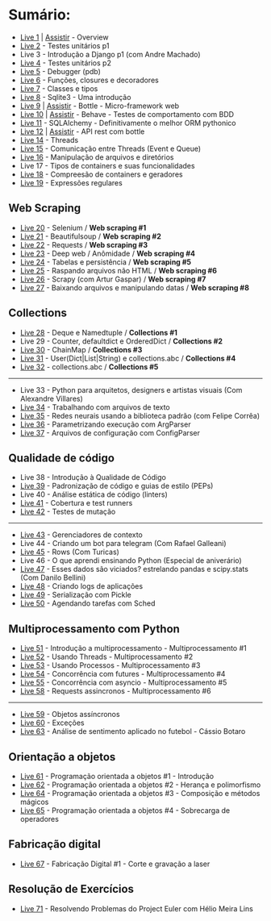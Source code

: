 # Sumário:
- [Live 1](./Live01) | [Assistir](https://www.youtube.com/watch?v=5hL9T3jintE) - Overview 
- [Live 2](./Live02) - Testes unitários p1
- Live 3 - Introdução a Django p1 (com Andre Machado)
- [Live 4](./Live04) - Testes unitários p2
- [Live 5](./Live05) - Debugger (pdb)
- [Live 6](./Live06) - Funções, closures e decoradores
- [Live 7](./Live07) - Classes e tipos
- [Live 8](./Live08) - Sqlite3 - Uma introdução
- [Live 9](./Live09) | [Assistir](https://www.youtube.com/watch?v=WZjOOlrbjUA) - Bottle - Micro-framework web
- [Live 10](./Live10) | [Assistir](https://www.youtube.com/watch?v=9EvoggLUp1E) - Behave - Testes de comportamento com BDD
- [Live 11](./Live11) - SQLAlchemy - Definitivamente o melhor ORM pythonico
- [Live 12](./Live12) | [Assistir](https://www.youtube.com/watch?v=DJLho_ZdaII) - API rest com bottle
- [Live 14](./Live14) - Threads
- [Live 15](./Live15) - Comunicação entre Threads (Event e Queue)
- [Live 16](./Live16) - Manipulação de arquivos e diretórios
- Live 17 - Tipos de containers e suas funcionalidades
- [Live 18](./Live18) - Compreesão de containers e geradores
- [Live 19](./Live19) - Expressões regulares

## Web Scraping
- [Live 20](./Live20) - Selenium / **Web scraping #1**
- [Live 21](./Live21) - Beautifulsoup / **Web scraping #2**
- [Live 22](./Live22) - Requests / **Web scraping #3**
- [Live 23](./Live23) - Deep web / Anômidade / **Web scraping #4**
- [Live 24](./Live24) - Tabelas e persistência / **Web scraping #5**
- [Live 25](./Live25) - Raspando arquivos não HTML / **Web scraping #6**
- [Live 26](./Live26) - Scrapy (com Artur Gaspar) / **Web scraping #7**
- [Live 27](./Live27) - Baixando arquivos e manipulando datas / **Web scraping #8**

## Collections
- [Live 28](./Live28) - Deque e Namedtuple / **Collections #1**
- Live 29 - Counter, defaultdict e OrderedDict / **Collections #2**
- [Live 30](./Live30) - ChainMap / **Collections #3**
- [Live 31](./Live31) - User(Dict|List|String) e collections.abc / **Collections #4**
- [Live 32](./Live32) - collections.abc / **Collections #5**

---------------------------------------------

- Live 33 - Python para arquitetos, designers e artistas visuais (Com Alexandre Villares)
- [Live 34](./Live34) - Trabalhando com arquivos de texto
- [Live 35](./Live35) - Redes neurais usando a biblioteca padrão (com Felipe Corrêa)
- [Live 36](./Live36) - Parametrizando execução com ArgParser
- [Live 37](./Live37) - Arquivos de configuração com ConfigParser


## Qualidade de código
- Live 38 - Introdução à Qualidade de Código
- [Live 39](./Live39) - Padronização de código e guias de estilo (PEPs)
- Live 40 - Análise estática de código (linters)
- [Live 41](./Live41) - Cobertura e test runners
- [Live 42](./Live42) - Testes de mutação

---------------------------------------------
- [Live 43](./Live43) - Gerenciadores de contexto
- Live 44 - Criando um bot para telegram (Com Rafael Galleani)
- [Live 45](turicas.info/slides/brasil.io/capiconf2018/) - Rows (Com Turicas)
- Live 46 - O que aprendi ensinando Python (Especial de aniverário)
- [Live 47](https://github.com/danilobellini/notebooks/blob/master/2018-04-23_DadosViciados/2018-04-23_LiveDePython.ipynb) - Esses dados são viciados? estrelando pandas e scipy.stats (Com Danilo Bellini)
- [Live 48](./Live48) - Criando logs de aplicações
- [Live 49](./Live49) - Serialização com Pickle
- [Live 50](./Live50) - Agendando tarefas com Sched

## Multiprocessamento com Python
- [Live 51](./Live51) - Introdução a multiprocessamento - Multiprocessamento #1
- [Live 52](./Live52) - Usando Threads - Multiprocessamento #2
- [Live 53](./Live53) - Usando Processos - Multiprocessamento #3
- [Live 54](./Live54) - Concorrência com futures - Multiprocessamento #4
- [Live 55](./Live55) - Concorrência com asyncio - Multiprocessamento #5
- [Live 58](./Live58) - Requests assincronos - Multiprocessamento #6

--------------------------------------------

- [Live 59](./Live59) - Objetos assíncronos
- [Live 60](./Live60) - Exceções
- [Live 63](./Live63) - Análise de sentimento aplicado no futebol - Cássio Botaro

## Orientação a objetos
- [Live 61](./Live61) - Programação orientada a objetos #1 - Introdução
- [Live 62](./Live62) - Programação orientada a objetos #2 - Herança e polimorfismo
- [Live 64](./Live64) - Programação orientada a objetos #3 - Composição e métodos mágicos
- [Live 65](./Live65) - Programação orientada a objetos #4 - Sobrecarga de operadores

## Fabricação digital
- [Live 67](./Live67) - Fabricação Digital #1 - Corte e gravação a laser

## Resolução de Exercícios
- [Live 71](./Live71) - Resolvendo Problemas do Project Euler com Hélio Meira Lins
